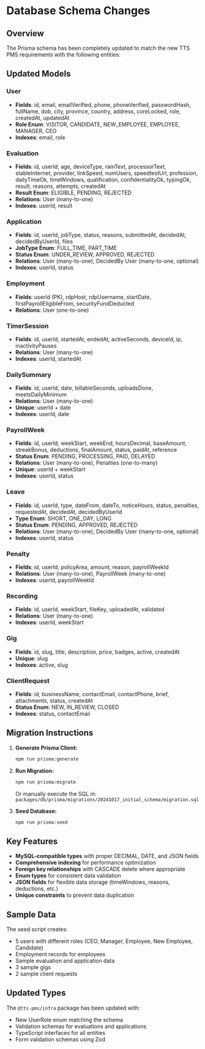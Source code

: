 # Database Schema Changes

## Overview

The Prisma schema has been completely updated to match the new TTS PMS requirements with the following entities:

## Updated Models

### User
- **Fields**: id, email, emailVerified, phone, phoneVerified, passwordHash, fullName, dob, city, province, country, address, coreLocked, role, createdAt, updatedAt
- **Role Enum**: VISITOR, CANDIDATE, NEW_EMPLOYEE, EMPLOYEE, MANAGER, CEO
- **Indexes**: email, role

### Evaluation
- **Fields**: id, userId, age, deviceType, ramText, processorText, stableInternet, provider, linkSpeed, numUsers, speedtestUrl, profession, dailyTimeOk, timeWindows, qualification, confidentialityOk, typingOk, result, reasons, attempts, createdAt
- **Result Enum**: ELIGIBLE, PENDING, REJECTED
- **Relations**: User (many-to-one)
- **Indexes**: userId, result

### Application
- **Fields**: id, userId, jobType, status, reasons, submittedAt, decidedAt, decidedByUserId, files
- **JobType Enum**: FULL_TIME, PART_TIME
- **Status Enum**: UNDER_REVIEW, APPROVED, REJECTED
- **Relations**: User (many-to-one), DecidedBy User (many-to-one, optional)
- **Indexes**: userId, status

### Employment
- **Fields**: userId (PK), rdpHost, rdpUsername, startDate, firstPayrollEligibleFrom, securityFundDeducted
- **Relations**: User (one-to-one)

### TimerSession
- **Fields**: id, userId, startedAt, endedAt, activeSeconds, deviceId, ip, inactivityPauses
- **Relations**: User (many-to-one)
- **Indexes**: userId, startedAt

### DailySummary
- **Fields**: id, userId, date, billableSeconds, uploadsDone, meetsDailyMinimum
- **Relations**: User (many-to-one)
- **Unique**: userId + date
- **Indexes**: userId, date

### PayrollWeek
- **Fields**: id, userId, weekStart, weekEnd, hoursDecimal, baseAmount, streakBonus, deductions, finalAmount, status, paidAt, reference
- **Status Enum**: PENDING, PROCESSING, PAID, DELAYED
- **Relations**: User (many-to-one), Penalties (one-to-many)
- **Unique**: userId + weekStart
- **Indexes**: userId, status

### Leave
- **Fields**: id, userId, type, dateFrom, dateTo, noticeHours, status, penalties, requestedAt, decidedAt, decidedByUserId
- **Type Enum**: SHORT, ONE_DAY, LONG
- **Status Enum**: PENDING, APPROVED, REJECTED
- **Relations**: User (many-to-one), DecidedBy User (many-to-one, optional)
- **Indexes**: userId, status

### Penalty
- **Fields**: id, userId, policyArea, amount, reason, payrollWeekId
- **Relations**: User (many-to-one), PayrollWeek (many-to-one)
- **Indexes**: userId, payrollWeekId

### Recording
- **Fields**: id, userId, weekStart, fileKey, uploadedAt, validated
- **Relations**: User (many-to-one)
- **Indexes**: userId, weekStart

### Gig
- **Fields**: id, slug, title, description, price, badges, active, createdAt
- **Unique**: slug
- **Indexes**: active, slug

### ClientRequest
- **Fields**: id, businessName, contactEmail, contactPhone, brief, attachments, status, createdAt
- **Status Enum**: NEW, IN_REVIEW, CLOSED
- **Indexes**: status, contactEmail

## Migration Instructions

1. **Generate Prisma Client:**
   ```bash
   npm run prisma:generate
   ```

2. **Run Migration:**
   ```bash
   npm run prisma:migrate
   ```
   
   Or manually execute the SQL in: `packages/db/prisma/migrations/20241017_initial_schema/migration.sql`

3. **Seed Database:**
   ```bash
   npm run prisma:seed
   ```

## Key Features

- **MySQL-compatible types** with proper DECIMAL, DATE, and JSON fields
- **Comprehensive indexing** for performance optimization
- **Foreign key relationships** with CASCADE delete where appropriate
- **Enum types** for consistent data validation
- **JSON fields** for flexible data storage (timeWindows, reasons, deductions, etc.)
- **Unique constraints** to prevent data duplication

## Sample Data

The seed script creates:
- 5 users with different roles (CEO, Manager, Employee, New Employee, Candidate)
- Employment records for employees
- Sample evaluation and application data
- 3 sample gigs
- 2 sample client requests

## Updated Types

The `@tts-pms/infra` package has been updated with:
- New UserRole enum matching the schema
- Validation schemas for evaluations and applications
- TypeScript interfaces for all entities
- Form validation schemas using Zod
